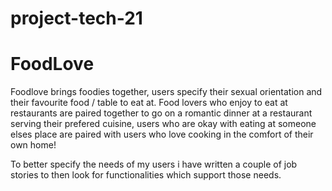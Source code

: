 # project-tech-21

# FoodLove
Foodlove brings foodies together, users specify their sexual orientation and their favourite food / table to eat at.
Food lovers who enjoy to eat at restaurants are paired together to go on a romantic dinner at a restaurant serving their prefered cuisine, users who are okay with eating at someone elses place are paired with users who love cooking in the comfort of their own home!

To better specify the needs of my users i have written a couple of job stories to then look for functionalities which support those needs.
